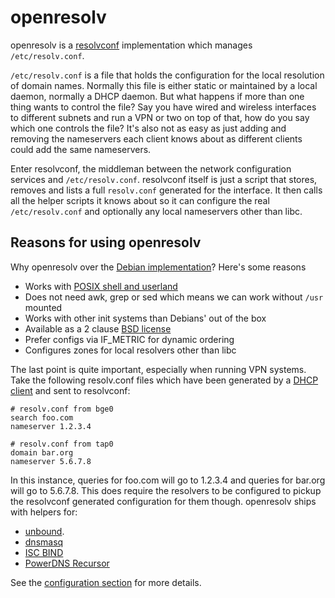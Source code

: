 # openresolv

openresolv is a [resolvconf](https://en.wikipedia.org/wiki/Resolvconf)
implementation which manages `/etc/resolv.conf`.

`/etc/resolv.conf` is a file that holds the configuration for the local
resolution of domain names.
Normally this file is either static or maintained by a local daemon,
normally a DHCP daemon. But what happens if more than one thing wants to
control the file?
Say you have wired and wireless interfaces to different subnets and run a VPN
or two on top of that, how do you say which one controls the file?
It's also not as easy as just adding and removing the nameservers each client
knows about as different clients could add the same nameservers.

Enter resolvconf, the middleman between the network configuration services and
`/etc/resolv.conf`.
resolvconf itself is just a script that stores, removes and lists a full
`resolv.conf` generated for the interface. It then calls all the helper scripts
it knows about so it can configure the real `/etc/resolv.conf` and optionally
any local nameservers other than libc.

## Reasons for using openresolv

Why openresolv over the [Debian implementation](http://qref.sourceforge.net/Debian/reference/ch-gateway.en.html#s-dns-resolvconf)? Here's some reasons
  *  Works with [POSIX shell and userland](http://www.opengroup.org/onlinepubs/009695399)
  *  Does not need awk, grep or sed which means we can work without `/usr`
 mounted
  *  Works with other init systems than Debians' out of the box
  *  Available as a 2 clause [BSD license](http://www.freebsd.org/copyright/freebsd-license.html)
  *  Prefer configs via IF_METRIC for dynamic ordering
  *  Configures zones for local resolvers other than libc

The last point is quite important, especially when running VPN systems. Take the following resolv.conf files which have been generated by a
[DHCP client](../dhcpcd) and sent to resolvconf:

```
# resolv.conf from bge0
search foo.com
nameserver 1.2.3.4

# resolv.conf from tap0
domain bar.org
nameserver 5.6.7.8
```

In this instance, queries for foo.com will go to 1.2.3.4 and queries for
bar.org will go to 5.6.7.8.
This does require the resolvers to be configured to pickup the resolvconf
generated configuration for them though.
openresolv ships with helpers for:
  *  [unbound](http://www.unbound.net/).
  *  [dnsmasq](http://www.thekelleys.org.uk/dnsmasq/doc.html)
  *  [ISC BIND](http://www.isc.org/software/bind)
  *  [PowerDNS Recursor](http://wiki.powerdns.com/trac)

See the
[configuration section](https://roy.marples.name/projects/openresolv/config)
for more details.
